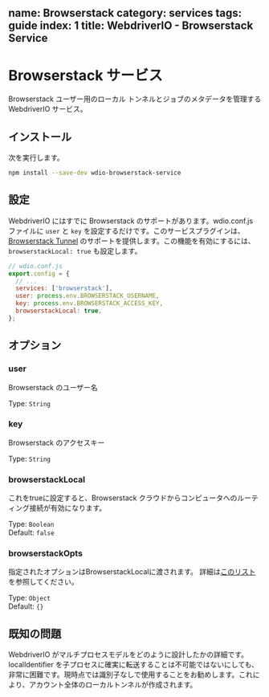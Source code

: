 name: Browserstack
category: services
tags: guide
index: 1
title: WebdriverIO - Browserstack Service
---

Browserstack サービス
=====================

Browserstack ユーザー用のローカル トンネルとジョブのメタデータを管理する WebdriverIO サービス。

## インストール

次を実行します。

```bash
npm install --save-dev wdio-browserstack-service
```

## 設定

WebdriverIO にはすでに Browserstack のサポートがあります。wdio.conf.js ファイルに `user` と `key` を設定するだけです。このサービスプラグインは、[Browserstack Tunnel](https://www.browserstack.com/automate/node#setting-local-tunnel) のサポートを提供します。この機能を有効にするには、 `browserstackLocal: true` も設定します。

```js
// wdio.conf.js
export.config = {
  // ...
  services: ['browserstack'],
  user: process.env.BROWSERSTACK_USERNAME,
  key: process.env.BROWSERSTACK_ACCESS_KEY,
  browserstackLocal: true,
};
```

## オプション

### user
Browserstack のユーザー名

Type: `String`

### key
Browserstack のアクセスキー

Type: `String`

### browserstackLocal
これをtrueに設定すると、Browserstack クラウドからコンピュータへのルーティング接続が有効になります。

Type: `Boolean`<br>
Default: `false`

### browserstackOpts
指定されたオプションはBrowserstackLocalに渡されます。 詳細は[このリスト](https://www.browserstack.com/local-testing#modifiers)を参照してください。

Type: `Object`<br>
Default: `{}`

## 既知の問題

WebdriverIO がマルチプロセスモデルをどのように設計したかの詳細です。localIdentifier を子プロセスに確実に転送することは不可能ではないにしても、非常に困難です。現時点では識別子なしで使用することをお勧めします。これにより、アカウント全体のローカルトンネルが作成されます。
